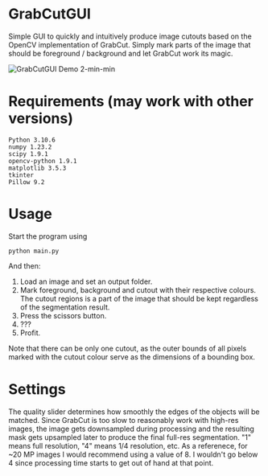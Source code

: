 # GrabCutGUI
Simple GUI to quickly and intuitively produce image cutouts based on the OpenCV implementation of GrabCut. Simply mark parts of the image that should be foreground / background and let GrabCut work its magic.

![GrabCutGUI Demo 2-min-min](https://user-images.githubusercontent.com/87820315/188329261-1fa772c8-93da-488d-96f4-0f2efbdfb2f5.jpeg)


# Requirements (may work with other versions)

    Python 3.10.6
    numpy 1.23.2
    scipy 1.9.1
    opencv-python 1.9.1
    matplotlib 3.5.3
    tkinter
    Pillow 9.2

# Usage

Start the program using 

    python main.py
    
And then:

1. Load an image and set an output folder.
2. Mark foreground, background and cutout with their respective colours. The cutout regions is a part of the image that should be kept regardless of the segmentation result.
3. Press the scissors button.
4. ???
5. Profit.

Note that there can be only one cutout, as the outer bounds of all pixels marked with the cutout colour serve as the dimensions of a bounding box.

# Settings
The quality slider determines how smoothly the edges of the objects will be matched. Since GrabCut is too slow to reasonably work with high-res images, the image gets downsampled during processing and the resulting mask gets upsampled later to produce the final full-res segmentation. "1" means full resolution, "4" means 1/4 resolution, etc. As a referenece, for ~20 MP images I would recommend using a value of 8. I wouldn't go below 4 since processing time starts to get out of hand at that point.
